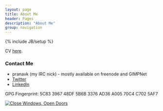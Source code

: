 ```yaml
---
layout: page
title: About Me
header: Pages
description: "About Me"
group: navigation
---
```

{% include JB/setup %}

CV [here](http://pranavk.github.io/cv.pdf).

### Contact Me
- pranavk (my IRC nick) - mostly available on freenode and GIMPNet
- [Twitter](http://www.twitter.com/pranvk)
- [LinkedIn](in.linkedin.com/in/pranvk/)

GPG Fingerprint: 5C83 3967 48DF 5B6B 3376  AD36 A005 70C4 C702 5AF7

<p><a href="http://www.upgradefromwindows8.com"><img src="//static.fsf.org/fsforg/graphics/windows-infographic_share.png" alt="Close Windows, Open Doors"/></a></p>
